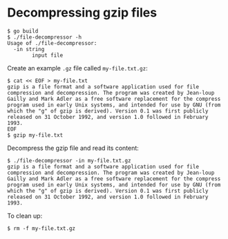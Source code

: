 # Decompressing gzip files

```console
$ go build
$ ./file-decompressor -h
Usage of ./file-decompressor:
  -in string
        input file
```

Create an example `.gz` file called `my-file.txt.gz`:

```console
$ cat << EOF > my-file.txt
gzip is a file format and a software application used for file compression and decompression. The program was created by Jean-loup Gailly and Mark Adler as a free software replacement for the compress program used in early Unix systems, and intended for use by GNU (from which the "g" of gzip is derived). Version 0.1 was first publicly released on 31 October 1992, and version 1.0 followed in February 1993.
EOF
$ gzip my-file.txt
```

Decompress the gzip file and read its content:

```console
$ ./file-decompressor -in my-file.txt.gz
gzip is a file format and a software application used for file compression and decompression. The program was created by Jean-loup Gailly and Mark Adler as a free software replacement for the compress program used in early Unix systems, and intended for use by GNU (from which the "g" of gzip is derived). Version 0.1 was first publicly released on 31 October 1992, and version 1.0 followed in February 1993.
```

To clean up:

```console
$ rm -f my-file.txt.gz
```
